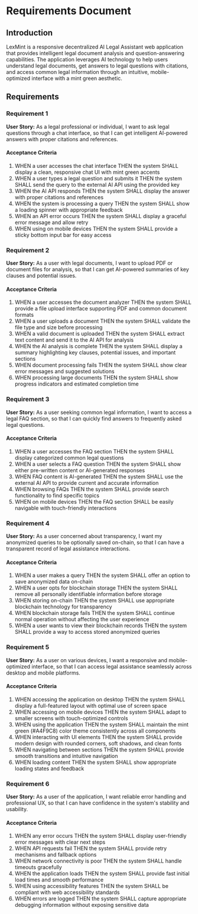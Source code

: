 # Requirements Document

## Introduction

LexMint is a responsive decentralized AI Legal Assistant web application that provides intelligent legal document analysis and question-answering capabilities. The application leverages AI technology to help users understand legal documents, get answers to legal questions with citations, and access common legal information through an intuitive, mobile-optimized interface with a mint green aesthetic.

## Requirements

### Requirement 1

**User Story:** As a legal professional or individual, I want to ask legal questions through a chat interface, so that I can get intelligent AI-powered answers with proper citations and references.

#### Acceptance Criteria

1. WHEN a user accesses the chat interface THEN the system SHALL display a clean, responsive chat UI with mint green accents
2. WHEN a user types a legal question and submits it THEN the system SHALL send the query to the external AI API using the provided key
3. WHEN the AI API responds THEN the system SHALL display the answer with proper citations and references
4. WHEN the system is processing a query THEN the system SHALL show a loading spinner with appropriate feedback
5. WHEN an API error occurs THEN the system SHALL display a graceful error message and allow retry
6. WHEN using on mobile devices THEN the system SHALL provide a sticky bottom input bar for easy access

### Requirement 2

**User Story:** As a user with legal documents, I want to upload PDF or document files for analysis, so that I can get AI-powered summaries of key clauses and potential issues.

#### Acceptance Criteria

1. WHEN a user accesses the document analyzer THEN the system SHALL provide a file upload interface supporting PDF and common document formats
2. WHEN a user uploads a document THEN the system SHALL validate the file type and size before processing
3. WHEN a valid document is uploaded THEN the system SHALL extract text content and send it to the AI API for analysis
4. WHEN the AI analysis is complete THEN the system SHALL display a summary highlighting key clauses, potential issues, and important sections
5. WHEN document processing fails THEN the system SHALL show clear error messages and suggested solutions
6. WHEN processing large documents THEN the system SHALL show progress indicators and estimated completion time

### Requirement 3

**User Story:** As a user seeking common legal information, I want to access a legal FAQ section, so that I can quickly find answers to frequently asked legal questions.

#### Acceptance Criteria

1. WHEN a user accesses the FAQ section THEN the system SHALL display categorized common legal questions
2. WHEN a user selects a FAQ question THEN the system SHALL show either pre-written content or AI-generated responses
3. WHEN FAQ content is AI-generated THEN the system SHALL use the external AI API to provide current and accurate information
4. WHEN browsing FAQs THEN the system SHALL provide search functionality to find specific topics
5. WHEN on mobile devices THEN the FAQ section SHALL be easily navigable with touch-friendly interactions

### Requirement 4

**User Story:** As a user concerned about transparency, I want my anonymized queries to be optionally saved on-chain, so that I can have a transparent record of legal assistance interactions.

#### Acceptance Criteria

1. WHEN a user makes a query THEN the system SHALL offer an option to save anonymized data on-chain
2. WHEN a user opts for blockchain storage THEN the system SHALL remove all personally identifiable information before storage
3. WHEN storing on-chain THEN the system SHALL use appropriate blockchain technology for transparency
4. WHEN blockchain storage fails THEN the system SHALL continue normal operation without affecting the user experience
5. WHEN a user wants to view their blockchain records THEN the system SHALL provide a way to access stored anonymized queries

### Requirement 5

**User Story:** As a user on various devices, I want a responsive and mobile-optimized interface, so that I can access legal assistance seamlessly across desktop and mobile platforms.

#### Acceptance Criteria

1. WHEN accessing the application on desktop THEN the system SHALL display a full-featured layout with optimal use of screen space
2. WHEN accessing on mobile devices THEN the system SHALL adapt to smaller screens with touch-optimized controls
3. WHEN using the application THEN the system SHALL maintain the mint green (#A4F9C8) color theme consistently across all components
4. WHEN interacting with UI elements THEN the system SHALL provide modern design with rounded corners, soft shadows, and clean fonts
5. WHEN navigating between sections THEN the system SHALL provide smooth transitions and intuitive navigation
6. WHEN loading content THEN the system SHALL show appropriate loading states and feedback

### Requirement 6

**User Story:** As a user of the application, I want reliable error handling and professional UX, so that I can have confidence in the system's stability and usability.

#### Acceptance Criteria

1. WHEN any error occurs THEN the system SHALL display user-friendly error messages with clear next steps
2. WHEN API requests fail THEN the system SHALL provide retry mechanisms and fallback options
3. WHEN network connectivity is poor THEN the system SHALL handle timeouts gracefully
4. WHEN the application loads THEN the system SHALL provide fast initial load times and smooth performance
5. WHEN using accessibility features THEN the system SHALL be compliant with web accessibility standards
6. WHEN errors are logged THEN the system SHALL capture appropriate debugging information without exposing sensitive data